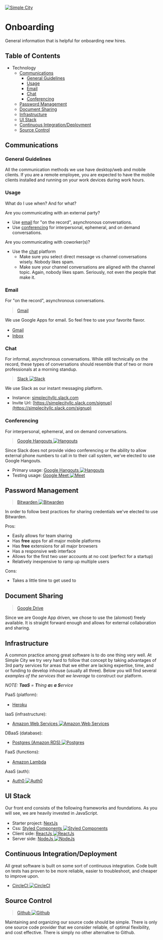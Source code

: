 [![Simple City](https://cdn.rawgit.com/simple-city/hosted-assets/7dd6cfc9/images/logo-simplecityllc.png)](http://simplecityllc.com)

# Onboarding
General information that is helpful for onboarding new hires.

## Table of Contents
* Technology
  * [Communications](#communications)
    * [General Guidelines](#general-guidelines)
    * [Usage](#usage)
    * [Email](#email)
    * [Chat](#chat)
    * [Conferencing](#conferencing)
  * [Password Management](#password-management)
  * [Document Sharing](#document-sharing)
  * [Infrastructure](#infrastructure)
  * [UI Stack](#ui-stack)
  * [Continuous Integration/Deployment](#continuous-integrationdeployment)
  * [Source Control](#source-control)

## Communications

### General Guidelines
All the communication methods we use have desktop/web and mobile clients. If you are a remote employee, you are expected to have the mobile clients installed and running on your work devices during work hours.

### Usage
What do I use when? And for what?

Are you communicating with an external party?
* Use [email](#email) for "on the record", asynchronous conversations.
* Use [conferencing](#conferencing) for interpersonal, ephemeral, and on demand conversations.

Are you communicating with coworker(s)?
* Use the [chat](#chat) platform
  * Make sure you select direct message vs channel conversations wisely. Nobody likes spam.
  * Make sure your channel conversations are aligned with the channel topic. Again, nobody likes spam. Seriously, not even the people that make it.

### Email
For "on the record", asynchronous conversations.

> [Gmail](https:/gmail.com) <img src="https://ssl.gstatic.com/ui/v1/icons/mail/images/favicon5.ico" height="16" />

We use Google Apps for email. So feel free to use your favorite flavor.
* [Gmail](https:/gmail.com) <img src="https://ssl.gstatic.com/ui/v1/icons/mail/images/favicon5.ico" height="16" />
* [Inbox](https://inbox.google.com) <img src="https://ssl.gstatic.com/gb/images/a/eacd033c28.png" height="16" />

### Chat
For informal, asynchronous conversations. While still technically on the record, these types of conversations should resemble that of two or more professionals at a morning standup.

> [Slack ![Slack](https://www.google.com/s2/favicons?domain=slack.com)](https://slack.com/is)

We use Slack as our instant messaging platform.
* Instance: [simplecityllc.slack.com](simplecityllc.slack.com)
* Invite Url: [https://simplecityllc.slack.com/signup](https://simplecityllc.slack.com/signup)

### Conferencing
For interpersonal, ephemeral, and on demand conversations.

> [Google Hangouts ![Hangouts](https://www.google.com/s2/favicons?domain=hangouts.google.com)](https://hangouts.google.com)

Since Slack does not provide video conferencing or the ability to allow external phone numbers to call in to their call system, we've elected to use Google Hangouts.

* Primary usage: [Google Hangouts ![Hangouts](https://www.google.com/s2/favicons?domain=hangouts.google.com)](https://hangouts.google.com)
* Testing usage: [Google Meet ![Meet](https://www.google.com/s2/favicons?domain=meet.google.com)](https://meet.google.com)


## Password Management

> [Bitwarden ![Bitwarden](https://www.google.com/s2/favicons?domain=bitwarden.com)](https://www.bitwarden.com)

In order to follow best practices for sharing credentials we've elected to use Bitwarden.

Pros:
* Easily allows for team sharing
* Has **free** apps for all major mobile platforms
* Has **free** extensions for all major browsers
* Has a responsive web interface
* Allows for the first two user accounts at no cost (perfect for a startup)
* Relatively inexpensive to ramp up multiple users

Cons:
* Takes a little time to get used to

## Document Sharing

> [Google Drive](https://google.com/drive) <img src="https://lh6.ggpht.com/k7Z4J1IIXXJnC2NRnFfJNlkn7kZge4Zx-Yv5uqYf4222tx74wXDzW24OvOxlcpw0KcQ=w300" height="16" />

Since we are Google App driven, we chose to use the (alomost) freely available. It is straight forward enough and allows for external collaboration and sharing.

## Infrastructure
A common practice among great software is to do one thing very well. At Simple City we try very hard to follow that concept by taking advantages of 3rd party services for areas that we either are lacking expertise, time, and or funding to develop inhouse (usually all three). Below you will find several _examples of the services that we leverage_ to construct our platform.

_NOTE: **TaaS** = **T**hing **a**s **a** **S**ervice_

PaaS (platform):
  * [Heroku](https://www.heroku.com) <img src="https://avatars1.githubusercontent.com/u/23211?v=3&s=16" height="16" />

IaaS (infrastructure):
  * [Amazon Web Services ![Amazon Web Services](https://www.google.com/s2/favicons?domain=aws.amazon.com)](https://aws.amazon.com)

DBaaS (database):
  * [Postgres (Amazon RDS) ![Postgres](https://www.google.com/s2/favicons?domain=www.postgres.com)](https://aws.amazon.com/rds/postgresql/)

FaaS (functions):
  * [Amazon Lambda](https://aws.amazon.com/lambda) <img src="http://www.stratoscale.com/wp-content/uploads/AWS-Lambda.png" height="16" />

AaaS (auth):
  * [Auth0 ![Auth0](https://www.google.com/s2/favicons?domain=auth0.com)](http://auth0.com)


## UI Stack
Our front end consists of the following frameworks and foundations. As you will see, we are heavily invested in JavaScript.

* Starter project: [NextJs](https://github.com/zeit/next.js) <img src="https://cloud.githubusercontent.com/assets/13041/19686250/971bf7f8-9ac0-11e6-975c-188defd82df1.png" height="16" />
* Css: [Styled Components ![Styled Components](https://www.google.com/s2/favicons?domain=styled-components.com)](https://www.styled-components.com/)
* Client side: [ReactJs ![ReactJs](https://www.google.com/s2/favicons?domain=facebook.github.io/react)](https://facebook.github.io/react/)
* Server side: [NodeJs ![NodeJs](https://www.google.com/s2/favicons?domain=nodejs.org)](https://nodejs.org)

## Continuous Integration/Deployment
All great software is built on some sort of continuous integration. Code built on tests has proven to be more reliable, easier to troubleshoot, and cheaper to improve upon.

* [CircleCI ![CircleCI](https://www.google.com/s2/favicons?domain=circleci.com)](https://circleci.com)

## Source Control

> [Github ![Github](https://www.google.com/s2/favicons?domain=github.com)](https://github.com/simple-city)

Maintaining and organizing our source code should be simple. There is only one source code provider that we consider reliable, of optimal flexibility, and cost effective. There is simply no other alternative to Github.
